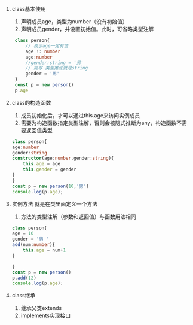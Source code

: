 1. class基本使用
   1. 声明成员age，类型为number（没有初始值）
   2. 声明成员gender，并设置初始值。此时，可省略类型注解
   ```ts
    class person{
        // 表示age一定有值
        age !: number
        age:number
        //gender:string = '男'
        // 简写 类型推论就是string
        gender = '男'
    }
    const p = new person()
    p.age 
    ``` 
2. class的构造函数
    1. 成员初始化后，才可以通过this.age来访问实例成员
    2. 需要为构造函数指定类型注解，否则会被隐式推断为any，构造函数不需要返回值类型
    ```ts
    class person{
    age:number
    gender:string
    constructor(age:number,gender:string){
        this.age = age
        this.gender = gender
    }
    }
    const p = new person(10,'男')
    console.log(p.age);

    ```

3. 实例方法 就是在类里面定义一个方法
    1. 方法的类型注解（参数和返回值）与函数用法相同
    ```ts
    class person{
    age = 10
    gender = '男 '
    add(num:number){
        this.age = num+1
    }
    
    }
    const p = new person()
    p.add(12)
    console.log(p.age);

    ```
4. class继承
    1. 继承父类extends
    2. implements实现接口

        
